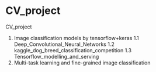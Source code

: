 # CV_project
CV_project
1. Image classification models by tensorflow+keras
1.1 Deep_Convolutional_Neural_Networks
1.2 kaggle_dog_breed_classification_competition
1.3 Tensorflow_modelling_and_serving
2. Multi-task learning and fine-grained image classification
